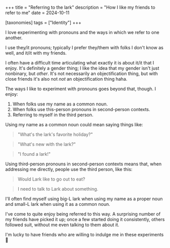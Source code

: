 +++
title = "Referring to the lark"
description = "How I like my friends to refer to me"
date = 2024-10-11

[taxonomies]
tags = ["Identity"]
+++

I love experimenting with pronouns and the ways in which we refer to one
another.

I use they/it pronouns; typically I prefer they/them with folks I don't know as
well, and it/it with my friends.

I often have a difficult time articulating what exactly it is about it/it that I
enjoy. It's definitely a gender thing; I like the idea that my gender isn't just
nonbinary, but *other*. It's not necessarily an objectification thing, but with
close friends it's also not *not* an objectification thing haha.

The ways I like to experiment with pronouns goes beyond that, though. I enjoy:

1. When folks use my name as a common noun.
2. When folks use this-person pronouns in second-person contexts.
3. Referring to myself in the third person.

Using my name as a common noun could mean saying things like:

> "What's the lark's favorite holiday?"

> "What's new with the lark?"

> "I found a lark!"

Using third-person pronouns in second-person contexts means that, when
addressing me directly, people use the third person, like this:

> Would Lark like to go out to eat?

> I need to talk to Lark about something.

I'll often find myself using big-L lark when using my name as a proper noun and
small-L lark when using it as a common noun.

I've come to quite enjoy being referred to this way. A surprising number of my
friends have picked it up; once a few started doing it consistently, others
followed suit, without me even talking to them about it.

I'm lucky to have friends who are willing to indulge me in these experiments 💚
